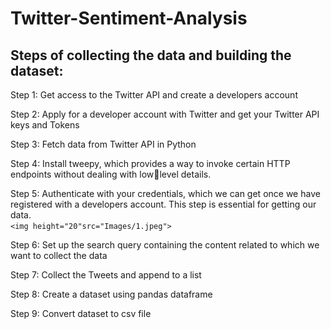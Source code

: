 # Twitter-Sentiment-Analysis
## Steps of collecting the data and building the dataset:
Step 1: Get access to the Twitter API and create a developers account  

Step 2: Apply for a developer account with Twitter and get your Twitter API keys and Tokens  

Step 3: Fetch data from Twitter API in Python  

Step 4: Install tweepy, which provides a way to invoke certain HTTP endpoints without dealing with lowlevel details.  

Step 5: Authenticate with your credentials, which we can get once we have registered with a developers account. This step is essential for getting our data.  
<code><img height="20"src="Images/1.jpeg"></code>

Step 6: Set up the search query containing the content related to which we want to collect the data

Step 7: Collect the Tweets and append to a list

Step 8: Create a dataset using pandas dataframe

Step 9: Convert dataset to csv file

